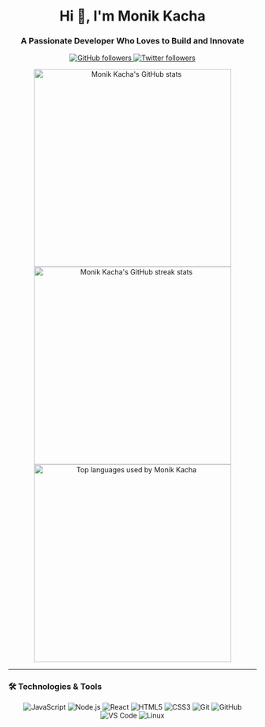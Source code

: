 <h1 align="center">Hi 👋, I'm Monik Kacha</h1>
<h3 align="center">A Passionate Developer Who Loves to Build and Innovate</h3>

<p align="center">
  <a href="https://github.com/monikkacha">
    <img src="https://img.shields.io/github/followers/monikkacha?label=Follow&style=social" alt="GitHub followers">
  </a>
  <a href="https://twitter.com/monikkacha">
    <img src="https://img.shields.io/twitter/follow/monikkacha?label=Follow&style=social" alt="Twitter followers">
  </a>
</p>

<div align="center">
  <img src="https://github-readme-stats.vercel.app/api?username=monikkacha&show_icons=true&theme=default" alt="Monik Kacha's GitHub stats" width="400">
  <img src="https://github-readme-streak-stats.herokuapp.com/?user=monikkacha&theme=default" alt="Monik Kacha's GitHub streak stats" width="400">
  <img src="https://github-readme-stats.vercel.app/api/top-langs?username=monikkacha&show_icons=true&locale=en&layout=compact&theme=default" alt="Top languages used by Monik Kacha" width="400">
</div>

---

### 🛠️ Technologies & Tools

<div align="center">
  <img src="https://img.shields.io/badge/-JavaScript-333333?style=flat&logo=javascript" alt="JavaScript">
  <img src="https://img.shields.io/badge/-Node.js-333333?style=flat&logo=node.js" alt="Node.js">
  <img src="https://img.shields.io/badge/-React-333333?style=flat&logo=react" alt="React">
  <img src="https://img.shields.io/badge/-HTML5-333333?style=flat&logo=html5" alt="HTML5">
  <img src="https://img.shields.io/badge/-CSS3-333333?style=flat&logo=css3" alt="CSS3">
  <img src="https://img.shields.io/badge/-Git-333333?style=flat&logo=git" alt="Git">
  <img src="https://img.shields.io/badge/-GitHub-333333?style=flat&logo=github" alt="GitHub">
  <img src="https://img.shields.io/badge/-VS%20Code-333333?style=flat&logo=visual-studio-code" alt="VS Code">
  <img src="https://img.shields.io/badge/-Linux-333333?style=flat&logo=linux" alt="Linux">
</div>
